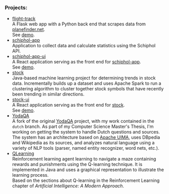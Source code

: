 ### Projects:

* [flight-track](https://github.com/S-Ercan/flight-track)
<br /> A Flask web app with a Python back end that scrapes data from [planefinder.net](http://planefinder.net/).  
See [demo](http://18.216.85.76/flight_tracker/flights).
* [schiphol-app](https://github.com/S-Ercan/schiphol-app)
<br /> Application to collect data and calculate statistics using the Schiphol API.
* [schiphol-app-ui](https://github.com/S-Ercan/schiphol-app-ui)
<br /> A React application serving as the front end for [schiphol-app](https://github.com/S-Ercan/schiphol-app).  
See [demo](http://18.216.85.76:4000).
* [stock](https://github.com/S-Ercan/stock)
<br /> Java-based machine learning project for determining trends in stock data. Incrementally builds up a dataset and uses Apache Spark to run a clustering algorithm to cluster together stock symbols that have recently been trending in similar directions.
* [stock-ui](https://github.com/S-Ercan/stock-ui)
<br /> A React application serving as the front end for [stock](https://github.com/S-Ercan/stock).  
See [demo](http://18.216.85.76:3000).
* [YodaQA](https://github.com/S-Ercan/yodaqa)
<br /> A fork of the original [YodaQA](https://github.com/brmson/yodaqa) project, with my work contained in the ``dutch`` branch. As part of my Computer Science Master's Thesis, I'm working on getting the system to handle Dutch questions and sources. The system has an architecture based on [Apache UIMA](http://uima.apache.org/), uses DBpedia and Wikipedia as its sources, and analyzes natural language using a variety of NLP tools (parser, named entity recognizer, word nets, etc.).
* [QLearning](https://github.com/S-Ercan/QLearning)
<br /> Reinforcement learning agent learning to navigate a maze containing rewards and punishments using the Q-learning technique.
It is implemented in Java and uses a graphical representation to illustrate the learning process.
<br /> Based on the sections about Q-learning in the Reinforcement Learning chapter of _Artificial Intelligence: A Modern Approach_.
